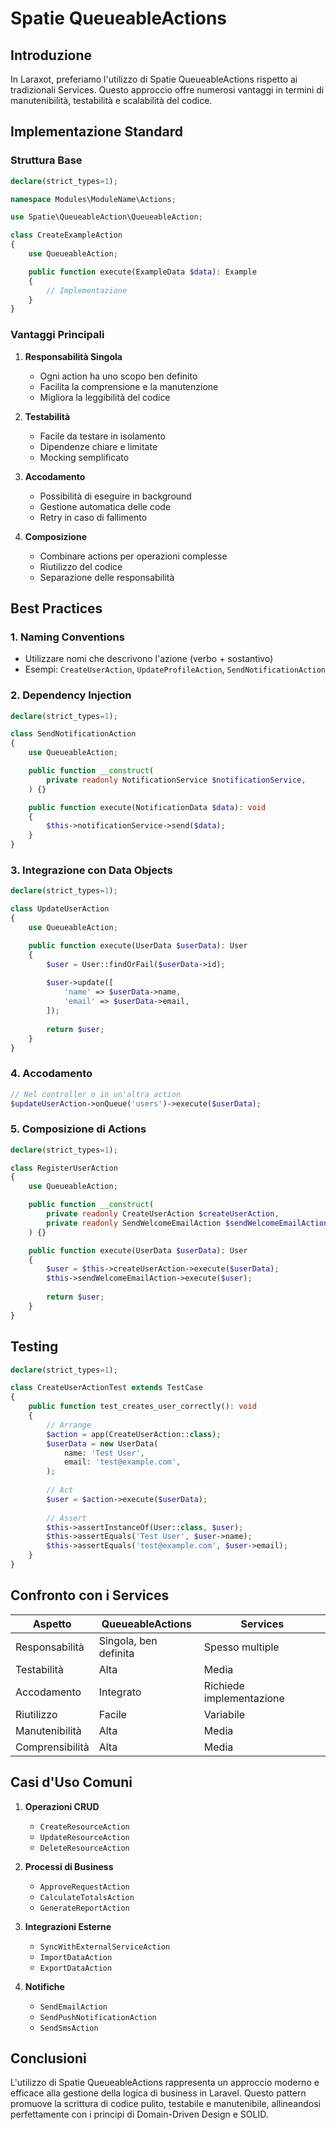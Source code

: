 # Spatie QueueableActions

## Introduzione

In Laraxot, preferiamo l'utilizzo di Spatie QueueableActions rispetto ai tradizionali Services. Questo approccio offre numerosi vantaggi in termini di manutenibilità, testabilità e scalabilità del codice.

## Implementazione Standard

### Struttura Base

```php
declare(strict_types=1);

namespace Modules\ModuleName\Actions;

use Spatie\QueueableAction\QueueableAction;

class CreateExampleAction
{
    use QueueableAction;

    public function execute(ExampleData $data): Example
    {
        // Implementazione
    }
}
```

### Vantaggi Principali

1. **Responsabilità Singola**
   - Ogni action ha uno scopo ben definito
   - Facilita la comprensione e la manutenzione
   - Migliora la leggibilità del codice

2. **Testabilità**
   - Facile da testare in isolamento
   - Dipendenze chiare e limitate
   - Mocking semplificato

3. **Accodamento**
   - Possibilità di eseguire in background
   - Gestione automatica delle code
   - Retry in caso di fallimento

4. **Composizione**
   - Combinare actions per operazioni complesse
   - Riutilizzo del codice
   - Separazione delle responsabilità

## Best Practices

### 1. Naming Conventions

- Utilizzare nomi che descrivono l'azione (verbo + sostantivo)
- Esempi: `CreateUserAction`, `UpdateProfileAction`, `SendNotificationAction`

### 2. Dependency Injection

```php
declare(strict_types=1);

class SendNotificationAction
{
    use QueueableAction;

    public function __construct(
        private readonly NotificationService $notificationService,
    ) {}

    public function execute(NotificationData $data): void
    {
        $this->notificationService->send($data);
    }
}
```

### 3. Integrazione con Data Objects

```php
declare(strict_types=1);

class UpdateUserAction
{
    use QueueableAction;

    public function execute(UserData $userData): User
    {
        $user = User::findOrFail($userData->id);
        
        $user->update([
            'name' => $userData->name,
            'email' => $userData->email,
        ]);
        
        return $user;
    }
}
```

### 4. Accodamento

```php
// Nel controller o in un'altra action
$updateUserAction->onQueue('users')->execute($userData);
```

### 5. Composizione di Actions

```php
declare(strict_types=1);

class RegisterUserAction
{
    use QueueableAction;

    public function __construct(
        private readonly CreateUserAction $createUserAction,
        private readonly SendWelcomeEmailAction $sendWelcomeEmailAction,
    ) {}

    public function execute(UserData $userData): User
    {
        $user = $this->createUserAction->execute($userData);
        $this->sendWelcomeEmailAction->execute($user);
        
        return $user;
    }
}
```

## Testing

```php
declare(strict_types=1);

class CreateUserActionTest extends TestCase
{
    public function test_creates_user_correctly(): void
    {
        // Arrange
        $action = app(CreateUserAction::class);
        $userData = new UserData(
            name: 'Test User',
            email: 'test@example.com',
        );
        
        // Act
        $user = $action->execute($userData);
        
        // Assert
        $this->assertInstanceOf(User::class, $user);
        $this->assertEquals('Test User', $user->name);
        $this->assertEquals('test@example.com', $user->email);
    }
}
```

## Confronto con i Services

| Aspetto | QueueableActions | Services |
|---------|------------------|----------|
| Responsabilità | Singola, ben definita | Spesso multiple |
| Testabilità | Alta | Media |
| Accodamento | Integrato | Richiede implementazione |
| Riutilizzo | Facile | Variabile |
| Manutenibilità | Alta | Media |
| Comprensibilità | Alta | Media |

## Casi d'Uso Comuni

1. **Operazioni CRUD**
   - `CreateResourceAction`
   - `UpdateResourceAction`
   - `DeleteResourceAction`

2. **Processi di Business**
   - `ApproveRequestAction`
   - `CalculateTotalsAction`
   - `GenerateReportAction`

3. **Integrazioni Esterne**
   - `SyncWithExternalServiceAction`
   - `ImportDataAction`
   - `ExportDataAction`

4. **Notifiche**
   - `SendEmailAction`
   - `SendPushNotificationAction`
   - `SendSmsAction`

## Conclusioni

L'utilizzo di Spatie QueueableActions rappresenta un approccio moderno e efficace alla gestione della logica di business in Laravel. Questo pattern promuove la scrittura di codice pulito, testabile e manutenibile, allineandosi perfettamente con i principi di Domain-Driven Design e SOLID. 